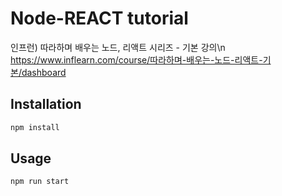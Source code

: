 # Node-REACT tutorial
인프런) 따라하며 배우는 노드, 리액트 시리즈 - 기본 강의\n
https://www.inflearn.com/course/따라하며-배우는-노드-리액트-기본/dashboard

## Installation
```bash
npm install
```

## Usage
```javascript
npm run start
```